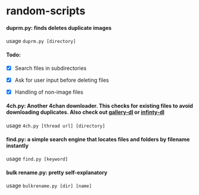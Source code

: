 # random-scripts

#### duprm.py:  finds deletes duplicate images
usage ``` duprm.py [directory] ```

#### Todo:

-  [x] Search files in subdirectories
-  [x] Ask for user input before deleting files
-  [x] Handling of non-image files 





#### 4ch.py: Another 4chan downloader. This checks for existing files to avoid downloading duplicates. Also check out [gallery-dl](https://github.com/mikf/gallery-dl) or [infinty-dl](https://github.com/f3mo/infinity-dl)
usage  ``` 4ch.py [thread url] [directory]  ``` 




#### find.py:   a simple search engine that locates files and folders by filename instantly
usage ```find.py [keyword] ```




#### bulk rename.py: pretty self-explanatory
usage ```bulkrename.py [dir] [name] ```

